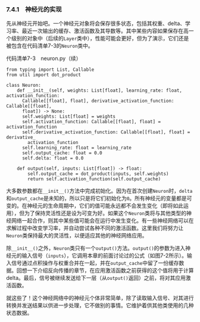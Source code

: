 ### 7.4.1　神经元的实现

先从神经元开始吧。一个神经元对象将会保存很多状态，包括其权重、delta、学习率、最近一次输出的缓存、激活函数及其导数等。其中某些内容如果保存在高一个级别的对象中（后续的`Layer`类中），性能可能会更好，但为了演示，它们还是被包含在代码清单7-3的`Neuron`类中。

代码清单7-3　neuron.py（续）

```
from typing import List, Callable
from util import dot_product

class Neuron:
    def __init__(self, weights: List[float], learning_rate: float, activation_function:
      Callable[[float], float], derivative_activation_function: Callable[[float], 
      float]) -> None:
      self.weights: List[float] = weights
      self.activation_function: Callable[[float], float] = activation_function
      self.derivative_activation_function: Callable[[float], float] = derivative_
        activation_function
      self.learning_rate: float = learning_rate
      self.output_cache: float = 0.0
      self.delta: float = 0.0

    def output(self, inputs: List[float]) -> float:
        self.output_cache = dot_product(inputs, self.weights)
        return self.activation_function(self.output_cache)
```

大多数参数都在`__init__()`方法中完成初始化。因为在首次创建`Neuron`时，`delta`和`output_cache`是未知的，所以只是将它们初始化为`0`。所有神经元的变量都是可变的。在神经元的生命周期中，它们的值可能永远都不会发生变化（即将如此运用），但为了保持灵活性还是设为可变为好。如果这个`Neuron`类将与其他类型的神经网络一起合作，则其中某些值可能会在运行中发生变化。有一些神经网络可以在求解过程中改变学习率，并自动尝试各种不同的激活函数。这里我们将努力让`Neuron`类保持最大的灵活性，以便适应其他的神经网络应用。

除`__init__()`之外，`Neuron`类只有一个`output()`方法。`output()`的参数为进入神经元的输入信号（`inputs`），它调用本章的前面讨论过的公式（如图7-2所示）。输入信号通过点积操作与权重合并在一起，并在`output_cache`中留了一份缓存数据。回想一下介绍反向传播的章节，在应用激活函数之前获得的这个值将用于计算delta。最后，信号被继续发送给下一层（从`output()`返回）之前，将对其应用激活函数。

就这些了！这个神经网络中的神经元个体非常简单，除了读取输入信号、对其进行转换并发送结果以供进一步处理，它不做别的事情。它维护着供其他类使用的几种状态数据。